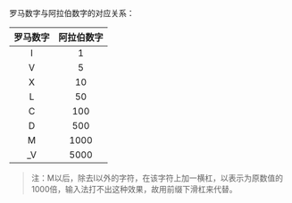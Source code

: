 罗马数字与阿拉伯数字的对应关系：

|罗马数字|阿拉伯数字|
|:--:|:--:|
|I|1|
|V|5|
|X|10|
|L|50|
|C|100|
|D|500|
|M|1000|
|_V|5000|
  
  
> 注：M以后，除去I以外的字符，在该字符上加一横杠，以表示为原数值的1000倍，输入法打不出这种效果，故用前缀下滑杠来代替。

